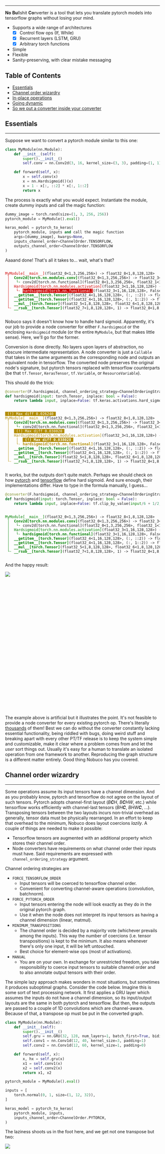
---

**No** **Bu**llshit **Co**nverter is a tool that lets you translate pytorch models into tensorflow graphs without losing your mind.

- Supports a wide range of architectures
  - [x] Control flow ops (If, While)
  - [x] Recurrent layers (LSTM, GRU)
  - [x] Arbitrary torch functions
- Simple
- Flexible
- Sanity-preserving, with clear mistake messaging

<!-- toc -->

## Table of Contents
- [Essentials](#essentials)
- [Channel order wizardry](#channel-order-wizardry)
- [In-place operations](#in-place-operations)
- [Going dynamic](#going-dynamic)
- [So we put a converter inside your converter](#so-we-put-a-converter-inside-your-converter)

<!-- tocstop -->

## Essentials

---

Suppose we want to convert a pytorch module similar to this one:

````python
class MyModule(nn.Module):
    def __init__(self):
        super().__init__()
        self.conv = nn.Conv2d(3, 16, kernel_size=(3, 3), padding=(1, 1), stride=(2, 2))

    def forward(self, x):
        x = self.conv(x)
        x = nn.Hardsigmoid()(x)
        x = 1 - x[:, ::2] * x[:, 1::2]
        return x
````
The process is exactly what you would expect. Instantiate the module, create dummy inputs and call the magic function:

````python
dummy_image = torch.rand(size=(1, 3, 256, 256))
pytorch_module = MyModule().eval()

keras_model = pytorch_to_keras(
    pytorch_module, inputs and call the magic function
    args=[dummy_image], kwargs=None,
    inputs_channel_order=ChannelOrder.TENSORFLOW,
    outputs_channel_order=ChannelOrder.TENSORFLOW
)
````

Aaaand done! That's all it takes to... wait, what's that?

<code>
<div style="overflow-x:scroll; white-space: nowrap">
<font style="font-family: monospace">
<text style="color:#ce0505">MyModule[__main__]</text>(<text style="">float32_0<1,3,256,256></text>) -> <text style="">float32_8<1,8,128,128></text><br>
<text style="color:#ce0505">&nbsp;│&nbsp;</text> <text style="color:green;font-weight:bold">Conv2d[torch.nn.modules.conv]</text>(<text style="">float32_0<1,3,256,256></text>) -> <text style="">float32_3<1,16,128,128></text><br>
<text style="color:#ce0505">&nbsp;│&nbsp;</text> <text style="color:green;font-weight:bold">&nbsp;└·</text> <text style="">conv2d[torch.nn.functional]</text>(<text style="">float32_0<1,3,256,256></text>, <text style="">float32_1<16,3,3,3></text>, <text style="">float32_2<16></text>, (2, 2), (1, 1), (1, 1), 1) -> <text style="">float32_3<1,16,128,128></text><br>
<text style="color:#ce0505">&nbsp;│&nbsp;</text> <text style="color:#ce0505">Hardsigmoid[torch.nn.modules.activation]</text>(<text style="">float32_3<1,16,128,128></text>) -> <text style="">float32_4<1,16,128,128></text><br>
<text style="color:#ce0505">&nbsp;│&nbsp;</text> <text style="color:#ce0505">&nbsp;└·</text> <text style="background-color:#ce0505;color:white">hardsigmoid[torch.nn.functional]</text>(<text style="">float32_3<1,16,128,128></text>, False) -> <text style="">float32_4<1,16,128,128></text><br>
<text style="color:#ce0505">&nbsp;│&nbsp;</text> <text style="color:green;font-weight:bold">__getitem__[torch.Tensor]</text>(<text style="">float32_4<1,16,128,128></text>, (:, ::2)) -> <text style="">float32_5<1,8,128,128></text><br>
<text style="color:#ce0505">&nbsp;│&nbsp;</text> <text style="color:green;font-weight:bold">__getitem__[torch.Tensor]</text>(<text style="">float32_4<1,16,128,128></text>, (:, 1::2)) -> <text style="">float32_6<1,8,128,128></text><br>
<text style="color:#ce0505">&nbsp;│&nbsp;</text> <text style="color:green;font-weight:bold">__mul__[torch.Tensor]</text>(<text style="">float32_5<1,8,128,128></text>, <text style="">float32_6<1,8,128,128></text>) -> <text style="">float32_7<1,8,128,128></text><br>
<text style="color:#ce0505">&nbsp;└·</text> <text style="color:green;font-weight:bold">__rsub__[torch.Tensor]</text>(<text style="">float32_7<1,8,128,128></text>, 1) -> <text style="">float32_8<1,8,128,128></text><br>
</font>
</div>
</code>

Nobuco says it doesn't know how to handle hard sigmoid.
Apparently, it's our job to provide a node converter for either `F.hardsigmoid` or the enclosing `Hardsigmoid` module (or the entire `MyModule`, but that makes little sense). Here, we'll go for the former.

Conversion is done directly. No layers upon layers of abstraction, no obscure intermediate representation. A node converter is just a `Callable` that takes in the same arguments as the corresponding node and outputs an equivalent node in tensorflow. The converted node preserves the original node's signature, but pytorch tensors replaced with tensorflow counterparts (be that `tf.Tensor`, `KerasTensor`, `tf.Variable`, or `ResourceVariable`).

This should do the trick:

````python
@converter(F.hardsigmoid, channel_ordering_strategy=ChannelOrderingStrategy.MINIMUM_TRANSPOSITIONS)
def hardsigmoid(input: torch.Tensor, inplace: bool = False):
    return lambda input, inplace=False: tf.keras.activations.hard_sigmoid(input)
````

<code>
<div style="overflow-x:scroll; white-space: nowrap">
<font style="font-family: monospace">
<text style="background-color:#b28c00;color:white">&nbsp;(!)&nbsp;Max&nbsp;diff&nbsp;0.026240&nbsp;</text> <br>
<text style="color:#b28c00">MyModule[__main__]</text>(<text style="">float32_0<1,3,256,256></text>) -> <text style="">float32_8<1,8,128,128></text><br>
<text style="color:#b28c00">&nbsp;│&nbsp;</text> <text style="color:green;font-weight:bold">Conv2d[torch.nn.modules.conv]</text>(<text style="">float32_0<1,3,256,256></text>) -> <text style="">float32_3<1,16,128,128></text><br>
<text style="color:#b28c00">&nbsp;│&nbsp;</text> <text style="color:green;font-weight:bold">&nbsp;└·</text> <text style="">conv2d[torch.nn.functional]</text>(<text style="">float32_0<1,3,256,256></text>, <text style="">float32_1<16,3,3,3></text>, <text style="">float32_2<16></text>, (2, 2), (1, 1), (1, 1), 1) -> <text style="">float32_3<1,16,128,128></text><br>
<text style="color:#b28c00">&nbsp;│&nbsp;</text> <text style="background-color:#b28c00;color:white">&nbsp;(!)&nbsp;Max&nbsp;diff&nbsp;0.038028&nbsp;</text> <br>
<text style="color:#b28c00">&nbsp;│&nbsp;</text> <text style="color:#b28c00">Hardsigmoid[torch.nn.modules.activation]</text>(<text style="">float32_3<1,16,128,128></text>) -> <text style="">float32_4<1,16,128,128></text><br>
<text style="color:#b28c00">&nbsp;│&nbsp;</text> <text style="color:#b28c00">&nbsp;│&nbsp;</text> <text style="background-color:#b28c00;color:white;font-weight:bold">&nbsp;(!)&nbsp;Max&nbsp;diff&nbsp;0.038028&nbsp;</text> <br>
<text style="color:#b28c00">&nbsp;│&nbsp;</text> <text style="color:#b28c00">&nbsp;└·</text> <text style="color:#b28c00;font-weight:bold">hardsigmoid[torch.nn.functional]</text>(<text style="">float32_3<1,16,128,128></text>, False) -> <text style="">float32_4<1,16,128,128></text><br>
<text style="color:#b28c00">&nbsp;│&nbsp;</text> <text style="color:green;font-weight:bold">__getitem__[torch.Tensor]</text>(<text style="">float32_4<1,16,128,128></text>, (:, ::2)) -> <text style="">float32_5<1,8,128,128></text><br>
<text style="color:#b28c00">&nbsp;│&nbsp;</text> <text style="color:green;font-weight:bold">__getitem__[torch.Tensor]</text>(<text style="">float32_4<1,16,128,128></text>, (:, 1::2)) -> <text style="">float32_6<1,8,128,128></text><br>
<text style="color:#b28c00">&nbsp;│&nbsp;</text> <text style="color:green;font-weight:bold">__mul__[torch.Tensor]</text>(<text style="">float32_5<1,8,128,128></text>, <text style="">float32_6<1,8,128,128></text>) -> <text style="">float32_7<1,8,128,128></text><br>
<text style="color:#b28c00">&nbsp;└·</text> <text style="color:green;font-weight:bold">__rsub__[torch.Tensor]</text>(<text style="">float32_7<1,8,128,128></text>, 1) -> <text style="">float32_8<1,8,128,128></text><br>
</font>
</div>
</code>

It works, but the outputs don't quite match. Perhaps we should check on how [pytorch](https://pytorch.org/docs/stable/generated/torch.nn.functional.hardsigmoid.html) and [tensorflow](https://www.tensorflow.org/api_docs/python/tf/keras/activations/hard_sigmoid) define hard sigmoid. 
And sure enough, their implementations differ. Have to type in the formula manually, I guess...


````python
@converter(F.hardsigmoid, channel_ordering_strategy=ChannelOrderingStrategy.MINIMUM_TRANSPOSITIONS)
def hardsigmoid(input: torch.Tensor, inplace: bool = False):
    return lambda input, inplace=False: tf.clip_by_value(input/6 + 1/2, clip_value_min=0, clip_value_max=1)
````

<code>
<div style="overflow-x:scroll; white-space: nowrap">
<font style="font-family: monospace">
<text style="color:green">MyModule[__main__]</text>(<text style="">float32_0<1,3,256,256></text>) -> <text style="">float32_8<1,8,128,128></text><br>
<text style="color:green">&nbsp;│&nbsp;</text> <text style="color:green;font-weight:bold">Conv2d[torch.nn.modules.conv]</text>(<text style="">float32_0<1,3,256,256></text>) -> <text style="">float32_3<1,16,128,128></text><br>
<text style="color:green">&nbsp;│&nbsp;</text> <text style="color:green;font-weight:bold">&nbsp;└·</text> <text style="">conv2d[torch.nn.functional]</text>(<text style="">float32_0<1,3,256,256></text>, <text style="">float32_1<16,3,3,3></text>, <text style="">float32_2<16></text>, (2, 2), (1, 1), (1, 1), 1) -> <text style="">float32_3<1,16,128,128></text><br>
<text style="color:green">&nbsp;│&nbsp;</text> <text style="color:green">Hardsigmoid[torch.nn.modules.activation]</text>(<text style="">float32_3<1,16,128,128></text>) -> <text style="">float32_4<1,16,128,128></text><br>
<text style="color:green">&nbsp;│&nbsp;</text> <text style="color:green">&nbsp;└·</text> <text style="color:green;font-weight:bold">hardsigmoid[torch.nn.functional]</text>(<text style="">float32_3<1,16,128,128></text>, False) -> <text style="">float32_4<1,16,128,128></text><br>
<text style="color:green">&nbsp;│&nbsp;</text> <text style="color:green;font-weight:bold">__getitem__[torch.Tensor]</text>(<text style="">float32_4<1,16,128,128></text>, (:, ::2)) -> <text style="">float32_5<1,8,128,128></text><br>
<text style="color:green">&nbsp;│&nbsp;</text> <text style="color:green;font-weight:bold">__getitem__[torch.Tensor]</text>(<text style="">float32_4<1,16,128,128></text>, (:, 1::2)) -> <text style="">float32_6<1,8,128,128></text><br>
<text style="color:green">&nbsp;│&nbsp;</text> <text style="color:green;font-weight:bold">__mul__[torch.Tensor]</text>(<text style="">float32_5<1,8,128,128></text>, <text style="">float32_6<1,8,128,128></text>) -> <text style="">float32_7<1,8,128,128></text><br>
<text style="color:green">&nbsp;└·</text> <text style="color:green;font-weight:bold">__rsub__[torch.Tensor]</text>(<text style="">float32_7<1,8,128,128></text>, 1) -> <text style="">float32_8<1,8,128,128></text><br>
</font>
</div>
</code>

And the happy result:

<div style="overflow-y:scroll; white-space:nowrap; height:450px; width:250px">
<img src="docs/tutorial.png">
</div>

The example above is artificial but it illustrates the point.
It's not feasible to provide a node converter for every existing pytorch op. There's literally [thousands](https://dev-discuss.pytorch.org/t/where-do-the-2000-pytorch-operators-come-from-more-than-you-wanted-to-know/) of them! 
Best we can do without the converter constantly lacking essential functionality, being riddled with bugs, doing weird stuff and breaking apart with every other PT/TF release 
is to keep the system simple and customizable, make it clear where a problem comes from and let the _user_ sort things out.
Usually it's easy for a human to translate an isolated operation from one framework to another.
Reproducing the graph structure is a different matter entirely. Good thing Nobuco has you covered.


## Channel order wizardry

---
Some operations assume its input tensors have a channel dimension. 
And as you probably know, pytorch and tensorflow do not agree on the layout of such tensors.
Pytorch adopts channel-first layout (_B**C**H_, _B**C**HW_, etc.) 
while tensorflow works efficiently with channel-last tensors (_BH**C**_, _BHW**C**_, ...).
Transposing tensors between the two layouts incurs non-trivial overhead as generally, tensor data must be physically rearranged.
In an effort to keep that overhead to the minimum, Nobuco does layout coercions _lazily_. 
A couple of things are needed to make it possible:

- Tensorflow tensors are augmented with an additional property which stores their channel order.
- Node converters have requirements on what channel order their inputs must have. Said requirements are expressed with `channel_ordering_strategy` argument. 

Channel ordering strategies are
- `FORCE_TENSORFLOW_ORDER`
  - Input tensors will be coerced to tensorflow channel order.
  - Convenient for converting channel-aware operations (convolution, batchnorm).
- `FORCE_PYTORCH_ORDER`
  - Input tensors entering the node will look exactly as they do in the original pytorch graph. 
  - Use it when the node does not interpret its input tensors as having a channel dimension (linear, matmul). 
- `MINIMUM_TRANSPOSITIONS`
  - The channel order is decided by a majority vote (whichever prevails among the inputs). This way the number of coercions (i.e. tensor transpositions) is kept to the minimum.
  It also means whenever there's only one input, it will be left untouched.
  - Best choice for element-wise ops (most of activations).
- `MANUAL`
  - You are on your own. In exchange for unrestricted freedom, you take responsibility to coerce input tensors to suitable channel order and to also annotate output tensors with their order.

The simple lazy approach makes wonders in most situations, but sometimes it produces suboptimal graphs.
Consider the code below. Imagine this is some sort of text processing network. 
It first applies a GRU layer which assumes the inputs do not have a channel dimension, so its input/output layouts are the same in both pytorch and tensorflow.
But then, the outputs are passed to a couple of 1D convolutions which are channel-aware. 
Because of that, a transpose op must be put in the converted graph.

```python
class MyModule(nn.Module):
    def __init__(self):
        super().__init__()
        self.gru = nn.GRU(32, 128, num_layers=1, batch_first=True, bidirectional=False)
        self.conv1 = nn.Conv1d(12, 40, kernel_size=3, padding=1)
        self.conv2 = nn.Conv1d(12, 60, kernel_size=1, padding=0)

    def forward(self, x):
        x, hx = self.gru(x)
        x1 = self.conv1(x)
        x2 = self.conv2(x)
        return x1, x2

pytorch_module = MyModule().eval()

inputs = [
    torch.normal(0, 1, size=(1, 12, 32)),
]

keras_model = pytorch_to_keras(
    pytorch_module, inputs,
    inputs_channel_order=ChannelOrder.PYTORCH,
)
```

The laziness shoots us in the foot here, and we get not one transpose but two:

<div style="overflow-y:scroll; white-space:nowrap; height:250px; width:250px">
<img src="docs/channel_ordering.png">
</div>

For such occasions, there's two brethren functions: `force_tensorflow_order` and `force_pytorch_order`.

```python
x, hx = self.gru(x)
x = force_tensorflow_order(x)
x1 = self.conv1(x)
x2 = self.conv2(x)
```

<div style="overflow-y:scroll; white-space:nowrap; height:250px; width:250px">
<img src="docs/channel_ordering_forced.png">
</div>

In case you are curious, the implementation is trivial:

```python
@Tracer.traceable()
def force_tensorflow_order(inputs):
    return inputs

@converter(force_tensorflow_order, channel_ordering_strategy=ChannelOrderingStrategy.FORCE_TENSORFLOW_ORDER)
def converter_force_tensorflow_order(inputs):
    return lambda inputs: inputs
```

`force_pytorch_order` is defined analogously.


## In-place operations

---
Nobuco can handle most situations where tensors are modified in-place. For instance, these will work just fine:

```python
class MyModule(nn.Module):
    def forward(self, x):
        x[:, 1:2, 16:25, 8::2] *= 2
        torch.relu_(x)
        return x
```
<code>
<div style="overflow-x:scroll; white-space: nowrap">
<font style="font-family: monospace">
<text style="background-color:#063fdb;color:white">&nbsp;(!)&nbsp;Inplace&nbsp;</text> <br>
<text style="color:green">MyModule[__main__]</text>(<text style="">float32_0<1,3,256,256></text>) -> <text style="">float32_0<1,3,256,256></text><br>
<text style="color:green">&nbsp;│&nbsp;</text> <text style="color:green;font-weight:bold">__getitem__[torch.Tensor]</text>(<text style="">float32_0<1,3,256,256></text>, (:, 1:2, 16:25, 8::2)) -> <text style="">float32_1<1,1,9,124></text><br>
<text style="color:green">&nbsp;│&nbsp;</text> <text style="background-color:#063fdb;color:white">&nbsp;(!)&nbsp;Inplace&nbsp;</text> <br>
<text style="color:green">&nbsp;│&nbsp;</text> <text style="color:green;font-weight:bold">__imul__[torch.Tensor]</text>(<text style="">float32_1<1,1,9,124></text>, 2) -> <text style="">float32_1<1,1,9,124></text><br>
<text style="color:green">&nbsp;│&nbsp;</text> <text style="color:green;font-weight:bold">__setitem__[torch.Tensor]</text>(<text style="">float32_0<1,3,256,256></text>, (:, 1:2, 16:25, 8::2), <text style="">float32_1<1,1,9,124></text>) -> <text style="">float32_0<1,3,256,256></text><br>
<text style="color:green">&nbsp;│&nbsp;</text> <text style="background-color:#063fdb;color:white">&nbsp;(!)&nbsp;Inplace&nbsp;</text> <br>
<text style="color:green">&nbsp;└·</text> <text style="color:green;font-weight:bold">relu_[torch]</text>(<text style="">float32_0<1,3,256,256></text>) -> <text style="">float32_0<1,3,256,256></text><br>
</font>
</div>
</code>

However, applying in-place operation to a slice yields incorrect result. What gives?

```python
class MyModule(nn.Module):
    def forward(self, x):
        torch.relu_(x[:, 1:2, 16:25, 8::2])
        return x
```
<code>
<div style="overflow-x:scroll; white-space: nowrap">
<font style="font-family: monospace">
<text style="background-color:#b28c00;color:white">&nbsp;(!)&nbsp;Max&nbsp;diff&nbsp;3.023901&nbsp;</text> <text style="background-color:#063fdb;color:white">&nbsp;(!)&nbsp;Inplace&nbsp;</text> <br>
<text style="color:#b28c00">MyModule[__main__]</text>(<text style="">float32_0<1,3,256,256></text>) -> <text style="">float32_0<1,3,256,256></text><br>
<text style="color:#b28c00">&nbsp;│&nbsp;</text> <text style="color:green;font-weight:bold">__getitem__[torch.Tensor]</text>(<text style="">float32_0<1,3,256,256></text>, (:, 1:2, 16:25, 8::2)) -> <text style="color:#656565">float32_1<1,1,9,124></text><br>
<text style="color:#b28c00">&nbsp;│&nbsp;</text> <text style="background-color:#063fdb;color:white">&nbsp;(!)&nbsp;Inplace&nbsp;</text> <br>
<text style="color:#b28c00">&nbsp;│&nbsp;</text> <text style="color:green;font-weight:bold">relu_[torch]</text>(<text style="">float32_1<1,1,9,124></text>) -> <text style="color:#656565">float32_1<1,1,9,124></text><br>
</font>
</div>
</code>

You see, tensorflow graphs (and many other formats like ONNX) do not support in-place ops.
So when we take slice (`x[:, 1:2, 16:25, 8::2]`) in TF/ONNX, the result is not a view of the original tensor but a copy. 
This copy is then passed to `relu` (which is not in-place either), and its result is not used anywhere. 
As you can see above, the output tensors of `__getitem__` and `relu_` are <span style="color:gray">grayed out</span>, and these operations a not included in the graph.
In fact, it's empty:

<div style="overflow-y:scroll; white-space:nowrap; width:250px">
<img src="docs/inplace_empty.png">
</div>

The easiest way of fixing this is to explicitly assign the result to the slice.
Conveniently enough, most standard in-place operations in pytorch do return their modified arguments as outputs.

```python
class MyModule(nn.Module):
    def forward(self, x):
        x[:, 1:2, 16:25, 8::2] = torch.relu_(x[:, 1:2, 16:25, 8::2])
        return x
```
<code>
<div style="overflow-x:scroll; white-space: nowrap">
<font style="font-family: monospace">
<text style="background-color:#063fdb;color:white">&nbsp;(!)&nbsp;Inplace&nbsp;</text> <br>
<text style="color:green">MyModule[__main__]</text>(<text style="">float32_0<1,3,256,256></text>) -> <text style="">float32_0<1,3,256,256></text><br>
<text style="color:green">&nbsp;│&nbsp;</text> <text style="color:green;font-weight:bold">__getitem__[torch.Tensor]</text>(<text style="">float32_0<1,3,256,256></text>, (:, 1:2, 16:25, 8::2)) -> <text style="">float32_1<1,1,9,124></text><br>
<text style="color:green">&nbsp;│&nbsp;</text> <text style="background-color:#063fdb;color:white">&nbsp;(!)&nbsp;Inplace&nbsp;</text> <br>
<text style="color:green">&nbsp;│&nbsp;</text> <text style="color:green;font-weight:bold">relu_[torch]</text>(<text style="">float32_1<1,1,9,124></text>) -> <text style="">float32_1<1,1,9,124></text><br>
<text style="color:green">&nbsp;└·</text> <text style="color:green;font-weight:bold">__setitem__[torch.Tensor]</text>(<text style="">float32_0<1,3,256,256></text>, (:, 1:2, 16:25, 8::2), <text style="">float32_1<1,1,9,124></text>) -> <text style="">float32_0<1,3,256,256></text><br>
</font>
</div>
</code>

## :construction: Going dynamic :construction:

---
```python
class ControlIf(nn.Module):
    def __init__(self):
        super().__init__()
        self.conv_pre = nn.Conv2d(300, 300, kernel_size=(1, 1))
        self.conv_true = nn.Conv2d(300, 300, kernel_size=(1, 1))
        self.conv_false = nn.Conv2d(300, 300, kernel_size=(1, 1))
        self.conv_shared = nn.Conv2d(300, 300, kernel_size=(1, 1))

    def forward(self, x):
        x = self.conv_pre(x)
        if x.mean() > 0:
            x = self.conv_true(x)
            x = torch.tanh(x)
            x = self.conv_shared(x)
            x = x + 1
        else:
            x = self.conv_false(x)
            x = torch.sigmoid(x)
            x = self.conv_shared(x)
            x = x - 1
        x = self.conv_shared(x)
        return x
```

```python
class ControlIfKeras(tf.keras.layers.Layer):
    def __init__(self, conv_pre, conv_true, conv_false, conv_shared, *args, **kwargs):
        super().__init__(*args, **kwargs)
        self.conv_pre = conv_pre
        self.conv_true = conv_true
        self.conv_false = conv_false
        self.conv_shared = conv_shared

    def get_config(self):
        config = super().get_config()
        config.update({
            "conv_pre": self.conv_pre,
            "conv_true": self.conv_true,
            "conv_false": self.conv_false,
            "conv_shared": self.conv_shared,
        })
        return config

    @tf.function
    def call(self, x):
        x = self.conv_pre(x)
        if tf.reduce_mean(x) > 0:
            x = self.conv_true(x)
            x = tf.tanh(x)
            x = self.conv_shared(x)
            x = x + 1
        else:
            x = self.conv_false(x)
            x = tf.sigmoid(x)
            x = self.conv_shared(x)
            x = x - 1
        x = self.conv_shared(x)
        return x


@converter(ControlIf, channel_ordering_strategy=ChannelOrderingStrategy.FORCE_TENSORFLOW_ORDER)
def converterControlIf(self, x):
    order = ChannelOrder.TENSORFLOW
    conv_pre = pytorch_to_keras(self.conv_pre, [x], inputs_channel_order=order, outputs_channel_order=order)
    conv_true = pytorch_to_keras(self.conv_true, [x], inputs_channel_order=order, outputs_channel_order=order)
    conv_false = pytorch_to_keras(self.conv_false, [x], inputs_channel_order=order, outputs_channel_order=order)
    conv_shared = pytorch_to_keras(self.conv_shared, [x], inputs_channel_order=order, outputs_channel_order=order)
    return ControlIfKeras(conv_pre, conv_true, conv_false, conv_shared)
```

<div style="overflow-y:scroll; white-space:nowrap; height:400px; width:200px">
<img src="docs/control_if.png">
</div>

See [examples](/examples) for other ways to implement control flow ops.


## :construction: So we put a converter inside your converter :construction: 

---

```python
class MyModule(nn.Module):
    def __init__(self):
        super().__init__()
        self.conv = nn.Conv2d(3, 3, kernel_size=(3, 3), padding=(1, 1))

    def forward(self, x):
        x = self.conv(x)
        x[x > 0] += 1
        return x
```

<code>
<div style="overflow-x:scroll; white-space: nowrap">
<font style="font-family: monospace">
<text style="color:#ce0505">MyModule[__main__]</text>(<text style="">float32_0<1,3,128,128></text>) -> <text style="">float32_3<1,3,128,128></text><br>
<text style="color:#ce0505">&nbsp;│&nbsp;</text> <text style="color:green;font-weight:bold">Conv2d[torch.nn.modules.conv]</text>(<text style="">float32_0<1,3,128,128></text>) -> <text style="">float32_3<1,3,128,128></text><br>
<text style="color:#ce0505">&nbsp;│&nbsp;</text> <text style="color:green;font-weight:bold">&nbsp;└·</text> <text style="">conv2d[torch.nn.functional]</text>(<text style="">float32_0<1,3,128,128></text>, <text style="">float32_1<3,3,3,3></text>, <text style="">float32_2<3></text>, (1, 1), (1, 1), (1, 1), 1) -> <text style="">float32_3<1,3,128,128></text><br>
<text style="color:#ce0505">&nbsp;│&nbsp;</text> <text style="color:green;font-weight:bold">__gt__[torch.Tensor]</text>(<text style="">float32_3<1,3,128,128></text>, 0) -> <text style="">bool_4<1,3,128,128></text><br>
<text style="color:#ce0505">&nbsp;│&nbsp;</text> <text style="color:green;font-weight:bold">__getitem__[torch.Tensor]</text>(<text style="">float32_3<1,3,128,128></text>, <text style="">bool_4<1,3,128,128></text>) -> <text style="">float32_5<24485></text><br>
<text style="color:#ce0505">&nbsp;│&nbsp;</text> <text style="background-color:#063fdb;color:white">&nbsp;(!)&nbsp;Inplace&nbsp;</text> <br>
<text style="color:#ce0505">&nbsp;│&nbsp;</text> <text style="color:green;font-weight:bold">__iadd__[torch.Tensor]</text>(<text style="">float32_5<24485></text>, 1) -> <text style="">float32_5<24485></text><br>
<text style="color:#ce0505">&nbsp;│&nbsp;</text> <text style="background-color:#063fdb;color:white">&nbsp;(!)&nbsp;Inplace&nbsp;</text> <br>
<text style="color:#ce0505">&nbsp;└·</text> <text style="color:#ce0505;font-weight:bold">__setitem__[torch.Tensor]</text>(<text style="">float32_3<1,3,128,128></text>, <text style="">bool_4<1,3,128,128></text>, <text style="">float32_5<24485></text>) -> <text style="">float32_3<1,3,128,128></text><br>
</font>
</div>
</code>

```python
class AddByMask(nn.Module):
    def forward(self, x, mask):
        x[mask] += 1
        return x


class MyModule(nn.Module):
    def __init__(self):
        super().__init__()
        self.conv = nn.Conv2d(3, 3, kernel_size=(3, 3), padding=(1, 1))

    def forward(self, x):
        x = self.conv(x)
        mask = x > 0
        AddByMask()(x, mask)
        return x
```

```python
@converter(AddByMask, channel_ordering_strategy=ChannelOrderingStrategy.FORCE_PYTORCH_ORDER, reusable=False)
def converterAddByMask(self, x, mask):
    model_path = 'add_by_mask'
    onnx_path = model_path + '.onnx'

    # NB: onnx.export in implemented via tracing i.e. it may modify the inputs!
    torch.onnx.export(self, (x, mask), onnx_path, opset_version=12, input_names=['input', 'mask'], dynamic_axes={'input': [0, 1, 2, 3]})

    onnx_model = onnx.load(onnx_path)
    tf_rep: TensorflowRep = prepare(onnx_model)
    tf_rep.export_graph(model_path)
    model = tf.keras.models.load_model(model_path)
    return keras.layers.Lambda(lambda x, mask: model(input=x, mask=mask))
```

<code>
<div style="overflow-x:scroll; white-space: nowrap">
<font style="font-family: monospace">
<text style="color:green">MyModule[__main__]</text>(<text style="">float32_0<1,3,128,128></text>) -> <text style="">float32_3<1,3,128,128></text><br>
<text style="color:green">&nbsp;│&nbsp;</text> <text style="color:green;font-weight:bold">Conv2d[torch.nn.modules.conv]</text>(<text style="">float32_0<1,3,128,128></text>) -> <text style="">float32_3<1,3,128,128></text><br>
<text style="color:green">&nbsp;│&nbsp;</text> <text style="color:green;font-weight:bold">&nbsp;└·</text> <text style="">conv2d[torch.nn.functional]</text>(<text style="">float32_0<1,3,128,128></text>, <text style="">float32_1<3,3,3,3></text>, <text style="">float32_2<3></text>, (1, 1), (1, 1), (1, 1), 1) -> <text style="">float32_3<1,3,128,128></text><br>
<text style="color:green">&nbsp;│&nbsp;</text> <text style="color:green;font-weight:bold">__gt__[torch.Tensor]</text>(<text style="">float32_3<1,3,128,128></text>, 0) -> <text style="">bool_4<1,3,128,128></text><br>
<text style="color:green">&nbsp;│&nbsp;</text> <text style="background-color:#063fdb;color:white">&nbsp;(!)&nbsp;Inplace&nbsp;</text> <br>
<text style="color:green">&nbsp;├·</text> <text style="color:green;font-weight:bold">AddByMask[__main__]</text>(<text style="">float32_3<1,3,128,128></text>, <text style="">bool_4<1,3,128,128></text>) -> <text style="">float32_3<1,3,128,128></text><br>
<text style="color:green">&nbsp;│&nbsp;</text> <text style="color:green;font-weight:bold">&nbsp;│&nbsp;</text> <text style="">__getitem__[torch.Tensor]</text>(<text style="">float32_3<1,3,128,128></text>, <text style="">bool_4<1,3,128,128></text>) -> <text style="">float32_5<24889></text><br>
<text style="color:green">&nbsp;│&nbsp;</text> <text style="color:green;font-weight:bold">&nbsp;│&nbsp;</text> <text style="">__iadd__[torch.Tensor]</text>(<text style="">float32_5<24889></text>, 1) -> <text style="">float32_5<24889></text><br>
<text style="color:green">&nbsp;└&nbsp;</text> <text style="color:green;font-weight:bold">&nbsp;└·</text> <text style="">__setitem__[torch.Tensor]</text>(<text style="">float32_3<1,3,128,128></text>, <text style="">bool_4<1,3,128,128></text>, <text style="">float32_5<24889></text>) -> <text style="">float32_3<1,3,128,128></text><br>
</font>
</div>
</code>

The graph we got this way is not pretty, but it works. 


---

### Acknowledgements

Slice assign converter is based on [Zaccharie Ramzi's tf-slice-assign script](https://github.com/zaccharieramzi/tf-slice-assign).
